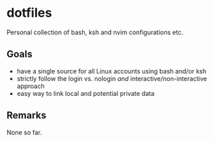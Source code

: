 # dotfiles
Personal collection of bash, ksh and nvim configurations etc.


## Goals

- have a single source for all Linux accounts using bash and/or ksh
- strictly follow the login vs. nologin *and* interactive/non-interactive approach
- easy way to link local and potential private data


## Remarks

None so far.

